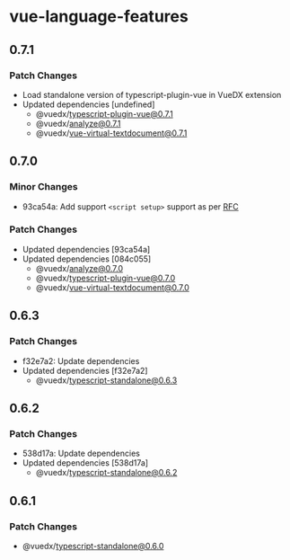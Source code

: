 # vue-language-features

## 0.7.1

### Patch Changes

- Load standalone version of typescript-plugin-vue in VueDX extension
- Updated dependencies [undefined]
  - @vuedx/typescript-plugin-vue@0.7.1
  - @vuedx/analyze@0.7.1
  - @vuedx/vue-virtual-textdocument@0.7.1

## 0.7.0

### Minor Changes

- 93ca54a: Add support `<script setup>` support as per [RFC](https://github.com/vuejs/rfcs/pull/227)

### Patch Changes

- Updated dependencies [93ca54a]
- Updated dependencies [084c055]
  - @vuedx/analyze@0.7.0
  - @vuedx/typescript-plugin-vue@0.7.0
  - @vuedx/vue-virtual-textdocument@0.7.0

## 0.6.3

### Patch Changes

- f32e7a2: Update dependencies
- Updated dependencies [f32e7a2]
  - @vuedx/typescript-standalone@0.6.3

## 0.6.2

### Patch Changes

- 538d17a: Update dependencies
- Updated dependencies [538d17a]
  - @vuedx/typescript-standalone@0.6.2

## 0.6.1

### Patch Changes

- @vuedx/typescript-standalone@0.6.0
